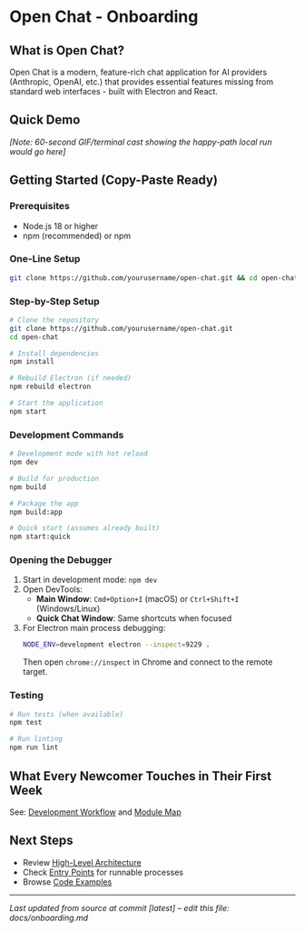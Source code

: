 # Open Chat - Onboarding

## What is Open Chat?
Open Chat is a modern, feature-rich chat application for AI providers (Anthropic, OpenAI, etc.) that provides essential features missing from standard web interfaces - built with Electron and React.

## Quick Demo
*[Note: 60-second GIF/terminal cast showing the happy-path local run would go here]*

## Getting Started (Copy-Paste Ready)

### Prerequisites
- Node.js 18 or higher
- npm (recommended) or npm

### One-Line Setup
```bash
git clone https://github.com/yourusername/open-chat.git && cd open-chat && npm install && npm rebuild electron && npm start
```

### Step-by-Step Setup
```bash
# Clone the repository
git clone https://github.com/yourusername/open-chat.git
cd open-chat

# Install dependencies
npm install

# Rebuild Electron (if needed)
npm rebuild electron

# Start the application
npm start
```

### Development Commands
```bash
# Development mode with hot reload
npm dev

# Build for production
npm build

# Package the app
npm build:app

# Quick start (assumes already built)
npm start:quick
```

### Opening the Debugger
1. Start in development mode: `npm dev`
2. Open DevTools:
   - **Main Window**: `Cmd+Option+I` (macOS) or `Ctrl+Shift+I` (Windows/Linux)
   - **Quick Chat Window**: Same shortcuts when focused
3. For Electron main process debugging:
   ```bash
   NODE_ENV=development electron --inspect=9229 .
   ```
   Then open `chrome://inspect` in Chrome and connect to the remote target.

### Testing
```bash
# Run tests (when available)
npm test

# Run linting
npm run lint
```

## What Every Newcomer Touches in Their First Week
See: [Development Workflow](./development-workflow.md) and [Module Map](./module-map.md)

## Next Steps
- Review [High-Level Architecture](./architecture/overview.md)
- Check [Entry Points](./entry-points/) for runnable processes
- Browse [Code Examples](./examples/)

---
*Last updated from source at commit [latest] – edit this file: docs/onboarding.md*